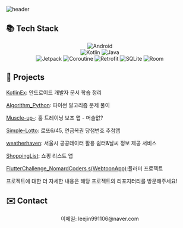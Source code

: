 ![header](https://capsule-render.vercel.app/api?type=waving&color=0055D4&height=280&text=Android%20developer&desc=LEE%20JIN&fontSize=90&descSize=30&fontAlignY=20&descAlign=90&fontColor=ffffff)

## 📚 Tech Stack
<!-- Badges -->
<p align="center">
  <img src="https://img.shields.io/badge/-Android%20SDK-brightgreen" alt="Android" /><br/>
<img src="https://img.shields.io/badge/-Kotlin-orange" alt="Kotlin" />
<img src="https://img.shields.io/badge/-Java-red" alt="Java" /><br/>
<img src="https://img.shields.io/badge/-Jetpack-blue" alt="Jetpack" />
<img src="https://img.shields.io/badge/-Coroutine-blueviolet" alt="Coroutine" />
<img src="https://img.shields.io/badge/-Retrofit-green" alt="Retrofit" />
<img src="https://img.shields.io/badge/-SQLite-lightgray" alt="SQLite" />
  <img src="https://img.shields.io/badge/-Room-yellow" alt="Room" />
</p>




## 📌 Projects


<a href="https://github.com/jininim/KotlinEx">KotlinEx</a>: 안드로이드 개발자 문서 학습 정리<br/>

<a href="https://github.com/jininim/Algorithm_Python">Algorithm_Python</a>: 파이썬 알고리즘 문제 풀이<br/>

  <a href="https://github.com/jininim/Muscle-up-">Muscle-up-</a>: 홈 트레이닝 보조 앱 - 머슬없?<br/>
  
  <a href="https://github.com/jininim/Simple-Lotto">Simple-Lotto</a>: 로또6/45, 연금복권 당첨번호 추첨앱<br/>
  
  <a href="https://github.com/jininim/weatherhaven">weatherhaven</a>: 서울시 공공데이터 활용 쉼터&날씨 정보 제공 서비스<br/>
  
  <a href="https://github.com/jininim/ShoppingList">ShoppingList</a>: 쇼핑 리스트 앱<br/>

  <a href="https://github.com/jininim/FlutterChallenge_NomardCoders">FlutterChallenge_NomardCoders
s(WebtoonApp)</a>:플러터 프로젝트<br/>
  

프로젝트에 대한 더 자세한 내용은 해당 프로젝트의 리포지터리를 방문해주세요!

## ✉️ Contact

<p align="center">
  이메일: leejin991106@naver.com
</p>



